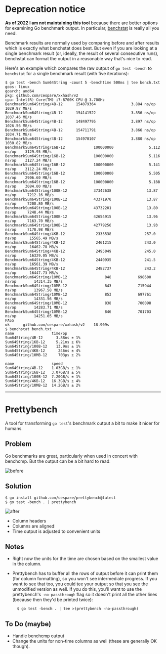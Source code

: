 # Deprecation notice

**As of 2022 I am not maintaining this tool** because there are better options
for examining Go benchmark output. In particular, [benchstat] is really all you
need.

Benchmark results are normally used by comparing before and after results which
is exactly what benchstat does best. But even if you are looking at a single
benchmark result (or, ideally, the result of several consecutive runs),
benchstat can format the output in a reasonable way that's nice to read.

Here's an example which compares the raw output of `go test -bench` to
`benchstat` for a single benchmark result (with five iterations):

```
$ go test -bench Sum64String -count 5 -benchtime 500ms | tee bench.txt
goos: linux
goarch: amd64
pkg: github.com/cespare/xxhash/v2
cpu: Intel(R) Core(TM) i7-8700K CPU @ 3.70GHz
BenchmarkSum64String/4B-12      154079364                3.884 ns/op    1029.97 MB/s
BenchmarkSum64String/4B-12      154141522                3.856 ns/op    1037.46 MB/s
BenchmarkSum64String/4B-12      148497795                3.897 ns/op    1026.56 MB/s
BenchmarkSum64String/4B-12      154711791                3.866 ns/op    1034.71 MB/s
BenchmarkSum64String/4B-12      154970107                3.880 ns/op    1030.82 MB/s
BenchmarkSum64String/16B-12             100000000                5.112 ns/op    3129.95 MB/s
BenchmarkSum64String/16B-12             100000000                5.116 ns/op    3127.24 MB/s
BenchmarkSum64String/16B-12             100000000                5.141 ns/op    3112.24 MB/s
BenchmarkSum64String/16B-12             100000000                5.505 ns/op    2906.60 MB/s
BenchmarkSum64String/16B-12             100000000                5.188 ns/op    3084.00 MB/s
BenchmarkSum64String/100B-12            37342638                13.87 ns/op     7212.16 MB/s
BenchmarkSum64String/100B-12            43371970                13.87 ns/op     7208.80 MB/s
BenchmarkSum64String/100B-12            43732201                13.80 ns/op     7248.44 MB/s
BenchmarkSum64String/100B-12            42654915                13.96 ns/op     7163.70 MB/s
BenchmarkSum64String/100B-12            42779256                13.93 ns/op     7178.98 MB/s
BenchmarkSum64String/4KB-12              2333538               257.0 ns/op      15565.49 MB/s
BenchmarkSum64String/4KB-12              2461215               243.0 ns/op      16462.78 MB/s
BenchmarkSum64String/4KB-12              2495049               245.0 ns/op      16329.05 MB/s
BenchmarkSum64String/4KB-12              2440935               241.5 ns/op      16561.39 MB/s
BenchmarkSum64String/4KB-12              2482737               243.2 ns/op      16447.73 MB/s
BenchmarkSum64String/10MB-12                 848            698600 ns/op        14314.35 MB/s
BenchmarkSum64String/10MB-12                 843            715944 ns/op        13967.58 MB/s
BenchmarkSum64String/10MB-12                 853            697761 ns/op        14331.56 MB/s
BenchmarkSum64String/10MB-12                 838            700098 ns/op        14283.71 MB/s
BenchmarkSum64String/10MB-12                 846            701703 ns/op        14251.05 MB/s
PASS
ok      github.com/cespare/xxhash/v2    18.909s
$ benchstat bench.txt
name                 time/op
Sum64String/4B-12      3.88ns ± 1%
Sum64String/16B-12     5.21ns ± 6%
Sum64String/100B-12    13.9ns ± 1%
Sum64String/4KB-12      246ns ± 4%
Sum64String/10MB-12     703µs ± 2%

name                 speed
Sum64String/4B-12    1.03GB/s ± 1%
Sum64String/16B-12   3.07GB/s ± 5%
Sum64String/100B-12  7.20GB/s ± 1%
Sum64String/4KB-12   16.3GB/s ± 4%
Sum64String/10MB-12  14.2GB/s ± 2%
```

[benchstat]: https://pkg.go.dev/golang.org/x/perf/cmd/benchstat

---

# Prettybench

A tool for transforming `go test`'s benchmark output a bit to make it nicer for humans.

## Problem

Go benchmarks are great, particularly when used in concert with benchcmp. But
the output can be a bit hard to read:

![before](/screenshots/before.png)

## Solution

    $ go install github.com/cespare/prettybench@latest
    $ go test -bench . | prettybench

![after](/screenshots/after.png)

* Column headers
* Columns are aligned
* Time output is adjusted to convenient units

## Notes

* Right now the units for the time are chosen based on the smallest value in the
  column.
* Prettybench has to buffer all the rows of output before it can print them (for
  column formatting), so you won't see intermediate progress. If you want to see
  that too, you could tee your output so that you see the unmodified version as
  well. If you do this, you'll want to use the prettybench's `-no-passthrough`
  flag so it doesn't print all the other lines (because then they'd be printed
  twice):

        $ go test -bench . | tee >(prettybench -no-passthrough)

## To Do (maybe)

* Handle benchcmp output
* Change the units for non-time columns as well (these are generally OK though).
